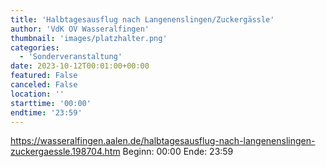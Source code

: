 ```yaml
---
title: 'Halbtagesausflug nach Langenenslingen/Zuckergässle'
author: 'VdK OV Wasseralfingen'
thumbnail: 'images/platzhalter.png'
categories:
  - 'Sonderveranstaltung'
date: 2023-10-12T00:01:00+00:00
featured: False
canceled: False
location: ''
starttime: '00:00'
endtime: '23:59'
---
```

https://wasseralfingen.aalen.de/halbtagesausflug-nach-langenenslingen-zuckergaessle.198704.htm
Beginn: 00:00
 Ende: 23:59
